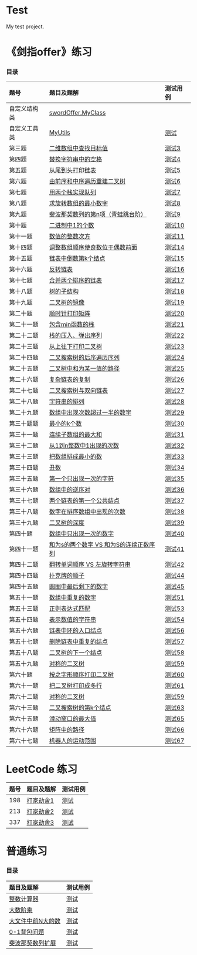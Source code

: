 # Test
My test project.
# 《剑指offer》练习

### 目录

|题号|题目及题解|测试用例|
|:-----|:----|:----|
|自定义结构类|[swordOffer.MyClass](https://github.com/UESTC-ZKX/Test/blob/master/src/main/java/swordOffer/MyClass.java)
|自定义工具类|[MyUtils](https://github.com/UESTC-ZKX/Test/blob/master/src/main/java/swordOffer/MyUtils.java)|[测试](https://github.com/UESTC-ZKX/Test/blob/master/src/test/java/swordOffer/MyUtilsTest.java)
|第三题|[二维数组中查找目标值](https://github.com/UESTC-ZKX/Test/blob/master/src/main/java/swordOffer/SwordOffer_03.java)|[测试3](https://github.com/UESTC-ZKX/Test/blob/master/src/test/java/swordOffer/SwordOffer_03Test.java)|
|第四题|[替换字符串中的空格](https://github.com/UESTC-ZKX/Test/blob/master/src/main/java/swordOffer/SwordOffer_04.java)|[测试4](https://github.com/UESTC-ZKX/Test/blob/master/src/test/java/swordOffer/SwordOffer_04Test.java)|
|第五题|[从尾到头打印链表](https://github.com/UESTC-ZKX/Test/blob/master/src/main/java/swordOffer/SwordOffer_05.java)|[测试5](https://github.com/UESTC-ZKX/Test/blob/master/src/test/java/swordOffer/SwordOffer_05Test.java)|
|第六题|[由前序和中序遍历重建二叉树](   https://github.com/UESTC-ZKX/Test/blob/master/src/main/java/swordOffer/SwordOffer_06.java)|[测试6](https://github.com/UESTC-ZKX/Test/blob/master/src/test/java/swordOffer/SwordOffer_06Test.java)|
|第七题|[用两个栈实现队列](https://github.com/UESTC-ZKX/Test/blob/master/src/main/java/swordOffer/SwordOffer_07.java)|[测试7](https://github.com/UESTC-ZKX/Test/blob/master/src/test/java/swordOffer/SwordOffer_07Test.java)|
|第八题|[求旋转数组的最小数字](https://github.com/UESTC-ZKX/Test/blob/master/src/main/java/swordOffer/SwordOffer_08.java)|[测试8](https://github.com/UESTC-ZKX/Test/blob/master/src/test/java/swordOffer/SwordOffer_08Test.java)|
|第九题|[斐波那契数列的第n项（青蛙跳台阶）](https://github.com/UESTC-ZKX/Test/blob/master/src/main/java/swordOffer/SwordOffer_09.java)|[测试9](https://github.com/UESTC-ZKX/Test/blob/master/src/test/java/swordOffer/SwordOffer_09Test.java)|
|第十题|[二进制中1的个数](https://github.com/UESTC-ZKX/Test/blob/master/src/main/java/swordOffer/SwordOffer_10.java)|[测试10](https://github.com/UESTC-ZKX/Test/blob/master/src/test/java/swordOffer/SwordOffer_10Test.java)|
|第十一题|[数值的整数次方](https://github.com/UESTC-ZKX/Test/blob/master/src/main/java/swordOffer/SwordOffer_11.java)|[测试11](https://github.com/UESTC-ZKX/Test/blob/master/src/test/java/swordOffer/SwordOffer_11Test.java)|
|第十四题|[调整数组顺序使奇数位于偶数前面](https://github.com/UESTC-ZKX/Test/blob/master/src/main/java/swordOffer/SwordOffer_14.java)|[测试14](https://github.com/UESTC-ZKX/Test/blob/master/src/test/java/swordOffer/SwordOffer_14Test.java)|
|第十五题|[链表中倒数第k个结点](https://github.com/UESTC-ZKX/Test/blob/master/src/main/java/swordOffer/SwordOffer_15.java)|[测试15](https://github.com/UESTC-ZKX/Test/blob/master/src/test/java/swordOffer/SwordOffer_15Test.java)|
|第十六题|[反转链表](https://github.com/UESTC-ZKX/Test/blob/master/src/main/java/swordOffer/SwordOffer_16.java)|[测试16](https://github.com/UESTC-ZKX/Test/blob/master/src/test/java/swordOffer/SwordOffer_16Test.java)|
|第十七题|[合并两个排序的链表](https://github.com/UESTC-ZKX/Test/blob/master/src/main/java/swordOffer/SwordOffer_17.java)|[测试17](https://github.com/UESTC-ZKX/Test/blob/master/src/test/java/swordOffer/SwordOffer_17Test.java)|
|第十八题|[树的子结构](https://github.com/UESTC-ZKX/Test/blob/master/src/main/java/swordOffer/SwordOffer_18.java)|[测试18](https://github.com/UESTC-ZKX/Test/blob/master/src/test/java/swordOffer/SwordOffer_18Test.java)|
|第十九题|[二叉树的镜像](https://github.com/UESTC-ZKX/Test/blob/master/src/main/java/swordOffer/SwordOffer_19.java)|[测试19](https://github.com/UESTC-ZKX/Test/blob/master/src/test/java/swordOffer/SwordOffer_19Test.java)|
|第二十题|[顺时针打印矩阵](https://github.com/UESTC-ZKX/Test/blob/master/src/main/java/swordOffer/SwordOffer_20.java)|[测试20](https://github.com/UESTC-ZKX/Test/blob/master/src/test/java/swordOffer/SwordOffer_20Test.java)|
|第二十一题|[包含min函数的栈](https://github.com/UESTC-ZKX/Test/blob/master/src/main/java/swordOffer/SwordOffer_21.java)|[测试21](https://github.com/UESTC-ZKX/Test/blob/master/src/test/java/swordOffer/SwordOffer_21Test.java)|
|第二十二题|[栈的压入、弹出序列](https://github.com/UESTC-ZKX/Test/blob/master/src/main/java/swordOffer/SwordOffer_22.java)|[测试22](https://github.com/UESTC-ZKX/Test/blob/master/src/test/java/swordOffer/SwordOffer_22Test.java)|
|第二十三题|[从上往下打印二叉树](https://github.com/UESTC-ZKX/Test/blob/master/src/main/java/swordOffer/SwordOffer_23.java)|[测试23](https://github.com/UESTC-ZKX/Test/blob/master/src/test/java/swordOffer/SwordOffer_23Test.java)|
|第二十四题|[二叉搜索树的后序遍历序列](https://github.com/UESTC-ZKX/Test/blob/master/src/main/java/swordOffer/SwordOffer_24.java)|[测试24](https://github.com/UESTC-ZKX/Test/blob/master/src/test/java/swordOffer/SwordOffer_24Test.java)|
|第二十五题|[二叉树中和为某一值的路径](https://github.com/UESTC-ZKX/Test/blob/master/src/main/java/swordOffer/SwordOffer_25.java)|[测试25](https://github.com/UESTC-ZKX/Test/blob/master/src/test/java/swordOffer/SwordOffer_25Test.java)|
|第二十六题|[复杂链表的复制](https://github.com/UESTC-ZKX/Test/blob/master/src/main/java/swordOffer/SwordOffer_26.java)|[测试26](https://github.com/UESTC-ZKX/Test/blob/master/src/test/java/swordOffer/SwordOffer_26Test.java)|
|第二十七题|[二叉搜索树与双向链表](https://github.com/UESTC-ZKX/Test/blob/master/src/main/java/swordOffer/SwordOffer_27.java)|[测试27](https://github.com/UESTC-ZKX/Test/blob/master/src/test/java/swordOffer/SwordOffer_27Test.java)|
|第二十八题|[字符串的排列](https://github.com/UESTC-ZKX/Test/blob/master/src/main/java/swordOffer/SwordOffer_28.java)|[测试28](https://github.com/UESTC-ZKX/Test/blob/master/src/test/java/swordOffer/SwordOffer_28Test.java)|
|第二十九题|[数组中出现次数超过一半的数字](https://github.com/UESTC-ZKX/Test/blob/master/src/main/java/swordOffer/SwordOffer_29.java)|[测试29](https://github.com/UESTC-ZKX/Test/blob/master/src/test/java/swordOffer/SwordOffer_29Test.java)|
|第三十题题|[最小的k个数](https://github.com/UESTC-ZKX/Test/blob/master/src/main/java/swordOffer/SwordOffer_30.java)|[测试30](https://github.com/UESTC-ZKX/Test/blob/master/src/test/java/swordOffer/SwordOffer_30Test.java)|
|第三十一题|[连续子数组的最大和](https://github.com/UESTC-ZKX/Test/blob/master/src/main/java/swordOffer/SwordOffer_31.java)|[测试31](https://github.com/UESTC-ZKX/Test/blob/master/src/test/java/swordOffer/SwordOffer_31Test.java)|
|第三十二题|[从1到n整数中1出现的次数](https://github.com/UESTC-ZKX/Test/blob/master/src/main/java/swordOffer/SwordOffer_32.java)|[测试32](https://github.com/UESTC-ZKX/Test/blob/master/src/test/java/swordOffer/SwordOffer_32Test.java)|
|第三十三题|[把数组排成最小的数](https://github.com/UESTC-ZKX/Test/blob/master/src/main/java/swordOffer/SwordOffer_33.java)|[测试33](https://github.com/UESTC-ZKX/Test/blob/master/src/test/java/swordOffer/SwordOffer_33Test.java)|
|第三十四题|[丑数](https://github.com/UESTC-ZKX/Test/blob/master/src/main/java/swordOffer/SwordOffer_34.java)|[测试34](https://github.com/UESTC-ZKX/Test/blob/master/src/test/java/swordOffer/SwordOffer_34Test.java)|
|第三十五题|[第一个只出现一次的字符](https://github.com/UESTC-ZKX/Test/blob/master/src/main/java/swordOffer/SwordOffer_35.java)|[测试35](https://github.com/UESTC-ZKX/Test/blob/master/src/test/java/swordOffer/SwordOffer_35Test.java)|
|第三十六题|[数组中的逆序对](https://github.com/UESTC-ZKX/Test/blob/master/src/main/java/swordOffer/SwordOffer_36.java)|[测试36](https://github.com/UESTC-ZKX/Test/blob/master/src/test/java/swordOffer/SwordOffer_36Test.java)|
|第三十七题|[两个链表的第一个公共结点](https://github.com/UESTC-ZKX/Test/blob/master/src/main/java/swordOffer/SwordOffer_37.java)|[测试37](https://github.com/UESTC-ZKX/Test/blob/master/src/test/java/swordOffer/SwordOffer_37Test.java)|
|第三十八题|[数字在排序数组中出现的次数](https://github.com/UESTC-ZKX/Test/blob/master/src/main/java/swordOffer/SwordOffer_38.java)|[测试38](https://github.com/UESTC-ZKX/Test/blob/master/src/test/java/swordOffer/SwordOffer_38Test.java)|
|第三十九题|[二叉树的深度](https://github.com/UESTC-ZKX/Test/blob/master/src/main/java/swordOffer/SwordOffer_39.java)|[测试39](https://github.com/UESTC-ZKX/Test/blob/master/src/test/java/swordOffer/SwordOffer_39Test.java)|
|第四十题|[数组中只出现一次的数字](https://github.com/UESTC-ZKX/Test/blob/master/src/main/java/swordOffer/SwordOffer_40.java)|[测试40](https://github.com/UESTC-ZKX/Test/blob/master/src/test/java/swordOffer/SwordOffer_40Test.java)|
|第四十一题|[和为s的两个数字 VS 和为S的连续正数序列](https://github.com/UESTC-ZKX/Test/blob/master/src/main/java/swordOffer/SwordOffer_41.java)|[测试41](https://github.com/UESTC-ZKX/Test/blob/master/src/test/java/swordOffer/SwordOffer_41Test.java)|
|第四十二题|[翻转单词顺序 VS 左旋转字符串](https://github.com/UESTC-ZKX/Test/blob/master/src/main/java/swordOffer/SwordOffer_42.java)|[测试42](https://github.com/UESTC-ZKX/Test/blob/master/src/test/java/swordOffer/SwordOffer_42Test.java)|
|第四十四题|[扑克牌的顺子](https://github.com/UESTC-ZKX/Test/blob/master/src/main/java/swordOffer/SwordOffer_44.java)|[测试44](https://github.com/UESTC-ZKX/Test/blob/master/src/test/java/swordOffer/SwordOffer_44Test.java)|
|第四十五题|[圆圈中最后剩下的数字](https://github.com/UESTC-ZKX/Test/blob/master/src/main/java/swordOffer/SwordOffer_45.java)|[测试45](https://github.com/UESTC-ZKX/Test/blob/master/src/test/java/swordOffer/SwordOffer_45Test.java)|
|第五十一题|[数组中重复的数字](https://github.com/UESTC-ZKX/Test/blob/master/src/main/java/swordOffer/SwordOffer_51.java)|[测试51](https://github.com/UESTC-ZKX/Test/blob/master/src/test/java/swordOffer/SwordOffer_51Test.java)|
|第五十三题|[正则表达式匹配](https://github.com/UESTC-ZKX/Test/blob/master/src/main/java/swordOffer/SwordOffer_53.java)|[测试53](https://github.com/UESTC-ZKX/Test/blob/master/src/test/java/swordOffer/SwordOffer_53Test.java)|
|第五十四题|[表示数值的字符串](https://github.com/UESTC-ZKX/Test/blob/master/src/main/java/swordOffer/SwordOffer_54.java)|[测试54](https://github.com/UESTC-ZKX/Test/blob/master/src/test/java/swordOffer/SwordOffer_54Test.java)|
|第五十六题|[链表中环的入口结点](https://github.com/UESTC-ZKX/Test/blob/master/src/main/java/swordOffer/SwordOffer_56.java)|[测试56](https://github.com/UESTC-ZKX/Test/blob/master/src/test/java/swordOffer/SwordOffer_56Test.java)|
|第五十七题|[删除链表中重复的结点](https://github.com/UESTC-ZKX/Test/blob/master/src/main/java/swordOffer/SwordOffer_57.java)|[测试57](https://github.com/UESTC-ZKX/Test/blob/master/src/test/java/swordOffer/SwordOffer_57Test.java)|
|第五十八题|[二叉树的下一个结点](https://github.com/UESTC-ZKX/Test/blob/master/src/main/java/swordOffer/SwordOffer_58.java)|[测试58](https://github.com/UESTC-ZKX/Test/blob/master/src/test/java/swordOffer/SwordOffer_58Test.java)|
|第五十九题|[对称的二叉树](https://github.com/UESTC-ZKX/Test/blob/master/src/main/java/swordOffer/SwordOffer_59.java)|[测试59](https://github.com/UESTC-ZKX/Test/blob/master/src/test/java/swordOffer/SwordOffer_59Test.java)|
|第六十题|[按之字形顺序打印二叉树](https://github.com/UESTC-ZKX/Test/blob/master/src/main/java/swordOffer/SwordOffer_60.java)|[测试60](https://github.com/UESTC-ZKX/Test/blob/master/src/test/java/swordOffer/SwordOffer_60Test.java)|
|第六十一题|[把二叉树打印成多行](https://github.com/UESTC-ZKX/Test/blob/master/src/main/java/swordOffer/SwordOffer_61.java)|[测试61](https://github.com/UESTC-ZKX/Test/blob/master/src/test/java/swordOffer/SwordOffer_61Test.java)|
|第六十二题|[对称的二叉树](https://github.com/UESTC-ZKX/Test/blob/master/src/main/java/swordOffer/SwordOffer_59.java)|[测试59](https://github.com/UESTC-ZKX/Test/blob/master/src/test/java/swordOffer/SwordOffer_59Test.java)|
|第六十三题|[二叉搜索树的第k个结点](https://github.com/UESTC-ZKX/Test/blob/master/src/main/java/swordOffer/SwordOffer_63.java)|[测试63](https://github.com/UESTC-ZKX/Test/blob/master/src/test/java/swordOffer/SwordOffer_63Test.java)|
|第六十五题|[滑动窗口的最大值](https://github.com/UESTC-ZKX/Test/blob/master/src/main/java/swordOffer/SwordOffer_65.java)|[测试65](https://github.com/UESTC-ZKX/Test/blob/master/src/test/java/swordOffer/SwordOffer_65Test.java)|
|第六十六题|[矩阵中的路径](https://github.com/UESTC-ZKX/Test/blob/master/src/main/java/swordOffer/SwordOffer_66.java)|[测试66](https://github.com/UESTC-ZKX/Test/blob/master/src/test/java/swordOffer/SwordOffer_66Test.java)|
|第六十七题|[机器人的运动范围](https://github.com/UESTC-ZKX/Test/blob/master/src/main/java/swordOffer/SwordOffer_67.java)|[测试67](https://github.com/UESTC-ZKX/Test/blob/master/src/test/java/swordOffer/SwordOffer_67Test.java)|


# LeetCode 练习
|题号|题目及题解|测试用例|
|:-----|:----|:----|
|198|[打家劫舍1](https://github.com/UESTC-ZKX/Test/blob/master/src/main/java/leetCode/LeetCode_198.java)|[测试](https://github.com/UESTC-ZKX/Test/blob/master/src/test/java/leetCode/LeetCode_198Test.java)|
|213|[打家劫舍2](https://github.com/UESTC-ZKX/Test/blob/master/src/main/java/leetCode/LeetCode_213.java)|[测试](https://github.com/UESTC-ZKX/Test/blob/master/src/test/java/leetCode/LeetCode_213Test.java)|
|337|[打家劫舍3](https://github.com/UESTC-ZKX/Test/blob/master/src/main/java/leetCode/LeetCode_337.java)|[测试](https://github.com/UESTC-ZKX/Test/blob/master/src/test/java/leetCode/LeetCode_337Test.java)|


# 普通练习

### 目录
题目及题解|测试用例|
|:----|:----|
[整数计算器](https://github.com/UESTC-ZKX/Test/blob/master/src/main/java/test/Calculator.java)|[测试](https://github.com/UESTC-ZKX/Test/blob/master/src/test/java/test/CalculatorTest.java)|
[大数阶乘](https://github.com/UESTC-ZKX/Test/blob/master/src/main/java/test/Factorial.java)|[测试](https://github.com/UESTC-ZKX/Test/blob/master/src/main/java/test/Factorial.java)|
[大文件中前N大的数](https://github.com/UESTC-ZKX/Test/blob/master/src/main/java/test/FindTopKNumbers.java)|[测试](https://github.com/UESTC-ZKX/Test/blob/master/src/main/java/test/FindTopKNumbers.java)|
[0-1背包问题]( https://github.com/UESTC-ZKX/Test/blob/master/src/main/java/dynamicProgram/PackageProblem.java )|[测试](https://github.com/UESTC-ZKX/Test/blob/master/src/test/java/dynamicProgram/PackageProblemTest.java)|
[斐波那契数列扩展]( https://github.com/UESTC-ZKX/Test/blob/master/src/main/java/dynamicProgram/Fibonacci.java )|[测试](https://github.com/UESTC-ZKX/Test/blob/master/src/test/java/dynamicProgram/FibonacciTest.java)|
